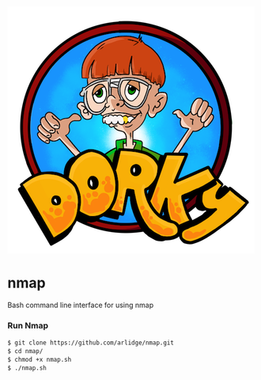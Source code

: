 ![](https://github.com/arlidge/Dorky/blob/main/dorky_logo.png)

# nmap
Bash command line interface for using nmap


### Run Nmap

```bash
$ git clone https://github.com/arlidge/nmap.git
$ cd nmap/
$ chmod +x nmap.sh
$ ./nmap.sh
```
